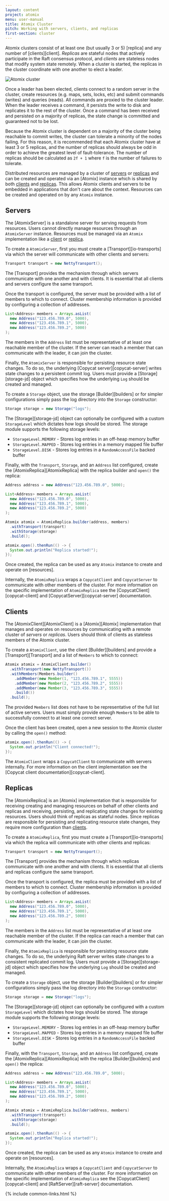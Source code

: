 ```yaml
---
layout: content
project: atomix
menu: user-manual
title: Atomix Cluster
pitch: Working with servers, clients, and replicas
first-section: cluster
---
```


Atomix clusters consist of at least one (but usually 3 or 5) [replica] and any number of [clients][client]. *Replicas* are stateful nodes that actively participate in the Raft consensus protocol, and *clients* are stateless nodes that modify system state remotely. When a cluster is started, the replicas in the cluster coordinate with one another to elect a leader.

![Atomix cluster](http://s24.postimg.org/3jrc7yuad/IMG_0007.png)

Once a leader has been elected, clients connect to a random server in the cluster, create resources (e.g. maps, sets, locks, etc) and submit commands (writes) and queries (reads). All commands are proxied to the cluster leader. When the leader receives a command, it persists the write to disk and replicates it to the rest of the cluster. Once a command has been received and persisted on a majority of replicas, the state change is committed and guaranteed not to be lost.

Because the Atomix cluster is dependent on a majority of the cluster being reachable to commit writes, the cluster can tolerate a minority of the nodes failing. For this reason, it is recommended that each Atomix cluster have at least 3 or 5 replicas, and the number of replicas should always be odd in order to achieve the greatest level of fault-tolerance. The number of replicas should be calculated as `2f + 1` where `f` is the number of failures to tolerate.

Distributed resources are managed by a cluster of [servers](#servers) or [replicas](#replicas) and can be created and operated via an [Atomix] instance which is shared by both [clients](#clients) and [replicas](#replicas). This allows Atomix clients and servers to be embedded in applications that don't care about the context. Resources can be created and operated on by any `Atomix` instance.

## Servers

The [AtomixServer] is a standalone server for serving requests from resources. Users cannot directly manage resources through an `AtomixServer` instance. Resources must be managed via an `Atomix` implementation like a [client](#clients) or [replica](#replica).

To create a `AtomixServer`, first you must create a [Transport][io-transports] via which the server will communicate with other clients and servers:

```java
Transport transport = new NettyTransport();
```

The [Transport] provides the mechanism through which servers communicate with one another and with clients. It is essential that all clients and servers configure the same transport.

Once the transport is configured, the server must be provided with a list of members to which to connect. Cluster membership information is provided by configuring a collection of addresses.

```java
List<Address> members = Arrays.asList(
  new Address("123.456.789.0", 5000),
  new Address("123.456.789.1", 5000),
  new Address("123.456.789.2", 5000)
);
```

The members in the `Address` list must be representative of at least one reachable member of the cluster. If the server can reach a member that can communicate with the leader, it can join the cluster.

Finally, the `AtomixServer` is responsible for persisting resource state changes. To do so, the underlying [Copycat server][copycat-server] writes state changes to a persistent commit log. Users must provide a [Storage][storage-jd] object which specifies how the underlying `Log` should be created and managed.

To create a `Storage` object, use the storage [Builder][builders] or for simpler configurations simply pass the log directory into the `Storage` constructor:

```java
Storage storage = new Storage("logs");
```

The [Storage][storage-jd] object can optionally be configured with a custom `StorageLevel` which dictates how logs should be stored. The storage module supports the following storage levels:
* `StorageLevel.MEMORY` - Stores log entries in an off-heap memory buffer
* `StorageLevel.MAPPED` - Stores log entries in a memory mapped file buffer
* `StorageLevel.DISK` - Stores log entries in a `RandomAccessFile` backed buffer

Finally, with the `Transport`, `Storage`, and an `Address` list configured, create the [AtomixReplica][AtomixReplica] with the replica builder and `open()` the replica:

```java
Address address = new Address("123.456.789.0", 5000);

List<Address> members = Arrays.asList(
  new Address("123.456.789.0", 5000),
  new Address("123.456.789.1", 5000),
  new Address("123.456.789.2", 5000)
);

Atomix atomix = AtomixReplica.builder(address, members)
  .withTransport(transport)
  .withStorage(storage)
  .build();

atomix.open().thenRun(() -> {
  System.out.println("Replica started!");
});
```

Once created, the replica can be used as any `Atomix` instance to create and operate on [resources].

Internally, the `AtomixReplica` wraps a `CopycatClient` and `CopycatServer` to communicate with other members of the cluster. For more information on the specific implementation of `AtomixReplica` see the [CopycatClient][copycat-client] and [CopycatServer][copycat-server] documentation.

## Clients

The [AtomixClient][AtomixClient] is a [Atomix][Atomix] implementation that manages and operates on resources by communicating with a remote cluster of *servers* or *replicas*. Users should think of clients as stateless members of the Atomix cluster.

To create a `AtomixClient`, use the client [Builder][builders] and provide a [Transport][Transport] and a list of `Members` to which to connect:

```java
Atomix atomix = AtomixClient.builder()
  .withTransport(new NettyTransport())
  .withMembers(Members.builder()
    .addMember(new Member(1, "123.456.789.1", 5555))
    .addMember(new Member(2, "123.456.789.2", 5555))
    .addMember(new Member(3, "123.456.789.3", 5555))
    .build())
  .build();
```

The provided `Members` list does not have to be representative of the full list of active servers. Users must simply provide enough `Member`s to be able to successfully connect to at least one correct server.

Once the client has been created, open a new session to the Atomix cluster by calling the `open()` method:

```java
atomix.open().thenRun(() -> {
  System.out.println("Client connected!");
});
```

The `AtomixClient` wraps a `CopycatClient` to communicate with servers internally. For more information on the client implementation see the [Copycat client documentation][copycat-client].

## Replicas

The [AtomixReplica] is an [Atomix] implementation that is responsible for receiving creating and managing resources on behalf of other clients and replicas and receiving, persisting, and replicating state changes for existing resources. Users should think of replicas as stateful nodes. Since replicas are responsible for persisting and replicating resource state changes, they require more configuration than [clients](#atomixclient).

To create a `AtomixReplica`, first you must create a [Transport][io-transports] via which the replica will communicate with other clients and replicas:

```java
Transport transport = new NettyTransport();
```

The [Transport] provides the mechanism through which replicas communicate with one another and with clients. It is essential that all clients and replicas configure the same transport.

Once the transport is configured, the replica must be provided with a list of members to which to connect. Cluster membership information is provided by configuring a collection of addresses.

```java
List<Address> members = Arrays.asList(
  new Address("123.456.789.0", 5000),
  new Address("123.456.789.1", 5000),
  new Address("123.456.789.2", 5000)
);
```

The members in the `Address` list must be representative of at least one reachable member of the cluster. If the replica can reach a member that can communicate with the leader, it can join the cluster.

Finally, the `AtomixReplica` is responsible for persisting resource state changes. To do so, the underlying Raft server writes state changes to a consistent replicated commit log. Users must provide a [Storage][storage-jd] object which specifies how the underlying `Log` should be created and managed.

To create a `Storage` object, use the storage [Builder][builders] or for simpler configurations simply pass the log directory into the `Storage` constructor:

```java
Storage storage = new Storage("logs");
```

The [Storage][storage-jd] object can optionally be configured with a custom `StorageLevel` which dictates how logs should be stored. The storage module supports the following storage levels:
* `StorageLevel.MEMORY` - Stores log entries in an off-heap memory buffer
* `StorageLevel.MAPPED` - Stores log entries in a memory mapped file buffer
* `StorageLevel.DISK` - Stores log entries in a `RandomAccessFile` backed buffer

Finally, with the `Transport`, `Storage`, and an `Address` list configured, create the [AtomixReplica][AtomixReplica] with the replica [Builder][builders] and `open()` the replica:

```java
Address address = new Address("123.456.789.0", 5000);

List<Address> members = Arrays.asList(
  new Address("123.456.789.0", 5000),
  new Address("123.456.789.1", 5000),
  new Address("123.456.789.2", 5000)
);

Atomix atomix = AtomixReplica.builder(address, members)
  .withTransport(transport)
  .withStorage(storage)
  .build();

atomix.open().thenRun(() -> {
  System.out.println("Replica started!");
});
```

Once created, the replica can be used as any `Atomix` instance to create and operate on [resources].

Internally, the `AtomixReplica` wraps a `CopycatClient` and `CopycatServer` to communicate with other members of the cluster. For more information on the specific implementation of `AtomixReplica` see the [CopycatClient][copycat-client] and [RaftServer][raft-server] documentation.

{% include common-links.html %}